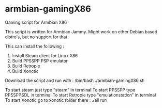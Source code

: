 # armbian-gamingX86
Gaming script for Armbian X86

This script is written for Armbian Jammy. Might work on other Debian based distro's, but no support for that

This can install the following :

1. Install Steam client for Linux X86
2. Build PPSSPP PSP emulator
3. Build Retropie
4. Build Xonotic

Download the script and run with :
/bin/bash ./armbian-gamingX86.sh

To start steam just type "steam" in terminal
To start PPSSPP type PPSSPPSDL in terminal
To start Retropie type "emulationstation" in terminal
To start Xonotic go to xonotic folder there : ./all run

